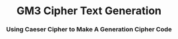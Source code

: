 
<h1 align='center'>GM3 Cipher Text Generation</h1>
<h3 align='center'>Using Caeser Cipher to Make A Generation Cipher Code<h3>
